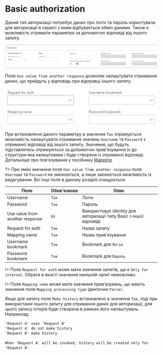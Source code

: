 # Basic authorization

Даний тип авторизації потребує даних про логін та пароль користувача для авторизації в сервісі з яким відбувається обмін даними.
Також є можливість отримати параметри за допомогою відповіді від іншого запиту.

![](../_media/requestParameter_5.png)

Поле `Use value from another response` дозволяє налаштувати отримання даних, що прийдуть у відповідь при відправці іншого запиту.

![](../_media/requestParameter_6.png)

При встановленні даного параметру в значення `Так` отримується можливість налаштувати отримання значень `Username` та `Password` з отриманої відповіді від іншого запиту.
Значення, що будуть підставлятись отримуються за допомогою прив'язування їх до структури яка налаштована і буде створена із отриманої відповіді. Детальніше про пов'язування у посібнику [Mapping](/ua/mapping.md).

?> При зміні значення поля `Use value from another response` поля `Username` та `Password` не змінюються, а лише змінюється можливість їх редагування. Всі інші поля в даному розіділі очищуються.

| Поле                            | Обов'язкове      | Опис                                                               |
| ------------------------------- | ---------------- | ------------------------------------------------------------------ |
| Username                        | <code>Так</code> | Логін                                                              |
| Password                        | <code>Так</code> | Пароль                                                             |
| Use value from another response | <code>Ні</code>  | Використовує identity для авторизації типу Basic з іншої відповіді |
| Request for auth                | <code>Так</code> | Назва запиту                                                       |
| Mapping name                    | <code>Так</code> | Назва прив'язування                                                |
| Username bookmark               | <code>Так</code> | Bookmark для `Логін`                                               |
| Password bookmark               | <code>Так</code> | Bookmark для `Пароль`                                              |

!> Поле `Request for auth` може мати значення запитів, що є `Only for internal`. Обрати в якості значення нинішній запит неможливо.

!> Поле `Mapping name` може мати значення прив'язувань, що мають значення поля `Mapping processing type` ідентичне `Parser`.

Якщо для запиту поле `Make history` встановлено в значення `Так`, тоді при використанні іншого запиту для отримання даних для авторизації, для цього запису історія буде створена в рамках його налаштувань. Наприклад:

```text
'Request A' uses 'Request B'
'Request A' do not make history
'Request B' make history

When 'Request A' will be invoked, history will be created only for 'Request B'
```
